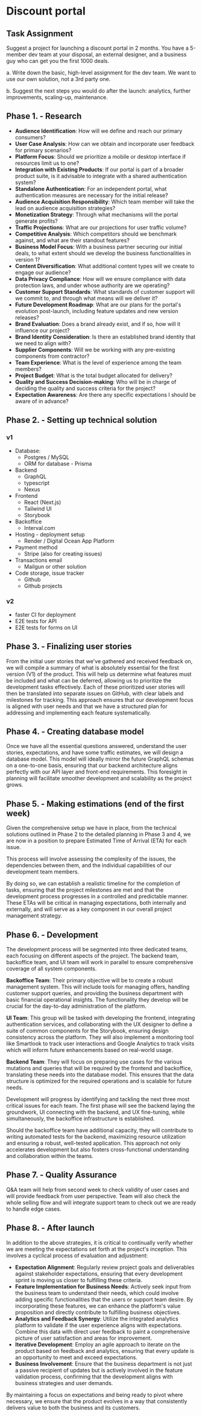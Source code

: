 # Discount portal

## Task Assignment

Suggest a project for launching a discount portal in 2 months. You have a 5-member dev team at your disposal, an external designer, and a business guy who can get you the first 1000 deals.

a. Write down the basic, high-level assignment for the dev team. We want to use our own solution, not a 3rd party one.

b. Suggest the next steps you would do after the launch: analytics, further improvements, scaling-up, maintenance.

## Phase 1. - Research

- **Audience Identification**: How will we define and reach our primary consumers?
- **User Case Analysis**: How can we obtain and incorporate user feedback for primary scenarios?
- **Platform Focus**: Should we prioritize a mobile or desktop interface if resources limit us to one?
- **Integration with Existing Products**: If our portal is part of a broader product suite, is it advisable to integrate with a shared authentication system?
- **Standalone Authentication**: For an independent portal, what authentication measures are necessary for the initial release?
- **Audience Acquisition Responsibility**: Which team member will take the lead on audience acquisition strategies?
- **Monetization Strategy**: Through what mechanisms will the portal generate profits?
- **Traffic Projections**: What are our projections for user traffic volume?
- **Competitive Analysis**: Which competitors should we benchmark against, and what are their standout features?
- **Business Model Focus**: With a business partner securing our initial deals, to what extent should we develop the business functionalities in version 1?
- **Content Diversification**: What additional content types will we create to engage our audience?
- **Data Privacy Compliance**: How will we ensure compliance with data protection laws, and under whose authority are we operating?
- **Customer Support Standards**: What standards of customer support will we commit to, and through what means will we deliver it?
- **Future Development Roadmap**: What are our plans for the portal's evolution post-launch, including feature updates and new version releases?
- **Brand Evaluation**: Does a brand already exist, and if so, how will it influence our project?
- **Brand Identity Consideration**: Is there an established brand identity that we need to align with?
- **Supplier Components**: Will we be working with any pre-existing components from contractor?
- **Team Experience**: What is the level of experience among the team members?
- **Project Budget**: What is the total budget allocated for delivery?
- **Quality and Success Decision-making**: Who will be in charge of deciding the quality and success criteria for the project?
- **Expectation Awareness**: Are there any specific expectations I should be aware of in advance?

## Phase 2. - Setting up technical solution

### v1

- Database:
  - Postgres / MySQL
  - ORM for database - Prisma
- Backend
  - GraphQL
  - typescript
  - Nexus
- Frontend
  - React (Next.js)
  - Tailwind UI
  - Storybook
- Backoffice
  - Interval.com
- Hosting - deployment setup
  - Render / Digital Ocean App Platform
- Payment method
  - Stripe (also for creating issues)
- Transactions email
  - Mailgun or other solution
- Code storage, issue tracker
  - Github
  - Github projects

### v2

- faster CI for deployment
- E2E tests for API
- E2E tests for forms on UI

## Phase 3. - Finalizing user stories

From the initial user stories that we've gathered and received feedback on, we will compile a summary of what is absolutely essential for the first version (V1) of the product. This will help us determine what features must be included and what can be deferred, allowing us to prioritize the development tasks effectively. Each of these prioritized user stories will then be translated into separate issues on GitHub, with clear labels and milestones for tracking. This approach ensures that our development focus is aligned with user needs and that we have a structured plan for addressing and implementing each feature systematically.

## Phase 4. - Creating database model

Once we have all the essential questions answered, understand the user stories, expectations, and have some traffic estimates, we will design a database model. This model will ideally mirror the future GraphQL schemas on a one-to-one basis, ensuring that our backend architecture aligns perfectly with our API layer and front-end requirements. This foresight in planning will facilitate smoother development and scalability as the project grows.

## Phase 5. - Making estimations (end of the first week)

Given the comprehensive setup we have in place, from the technical solutions outlined in Phase 2 to the detailed planning in Phase 3 and 4, we are now in a position to prepare Estimated Time of Arrival (ETA) for each issue.

This process will involve assessing the complexity of the issues, the dependencies between them, and the individual capabilities of our development team members.

By doing so, we can establish a realistic timeline for the completion of tasks, ensuring that the project milestones are met and that the development process progresses in a controlled and predictable manner. These ETAs will be critical in managing expectations, both internally and externally, and will serve as a key component in our overall project management strategy.

## Phase 6. - Development

The development process will be segmented into three dedicated teams, each focusing on different aspects of the project. The backend team, backoffice team, and UI team will work in parallel to ensure comprehensive coverage of all system components.

**Backoffice Team**: Their primary objective will be to create a robust management system. This will include tools for managing offers, handling customer support queries, and providing the business department with basic financial operational insights. The functionality they develop will be crucial for the day-to-day administration of the platform.

**UI Team**: This group will be tasked with developing the frontend, integrating authentication services, and collaborating with the UX designer to define a suite of common components for the Storybook, ensuring design consistency across the platform. They will also implement a monitoring tool like Smartlook to track user interactions and Google Analytics to track visits which will inform future enhancements based on real-world usage.

**Backend Team**: They will focus on preparing use cases for the various mutations and queries that will be required by the frontend and backoffice, translating these needs into the database model. This ensures that the data structure is optimized for the required operations and is scalable for future needs.

Development will progress by identifying and tackling the next three most critical issues for each team. The first phase will see the backend laying the groundwork, UI connecting with the backend, and UX fine-tuning, while simultaneously, the backoffice infrastructure is established.

Should the backoffice team have additional capacity, they will contribute to writing automated tests for the backend, maximizing resource utilization and ensuring a robust, well-tested application. This approach not only accelerates development but also fosters cross-functional understanding and collaboration within the teams.

## Phase 7. - Quality Assurance

Q&A team will help from second week to check validity of user cases and will provide feedback from user perspective. Team will also check the whole selling flow and will integrate support team to check out we are ready to handle edge cases.

## Phase 8. - After launch

In addition to the above strategies, it is critical to continually verify whether we are meeting the expectations set forth at the project's inception. This involves a cyclical process of evaluation and adjustment:

- **Expectation Alignment**: Regularly review project goals and deliverables against stakeholder expectations, ensuring that every development sprint is moving us closer to fulfilling these criteria.
- **Feature Implementation for Business Needs**: Actively seek input from the business team to understand their needs, which could involve adding specific functionalities that the users or support team desire. By incorporating these features, we can enhance the platform's value proposition and directly contribute to fulfilling business objectives.
- **Analytics and Feedback Synergy**: Utilize the integrated analytics platform to validate if the user experience aligns with expectations. Combine this data with direct user feedback to paint a comprehensive picture of user satisfaction and areas for improvement.
- **Iterative Development**: Employ an agile approach to iterate on the product based on feedback and analytics, ensuring that every update is an opportunity to meet and exceed expectations.
- **Business Involvement**: Ensure that the business department is not just a passive recipient of updates but is actively involved in the feature validation process, confirming that the development aligns with business strategies and user demands.

By maintaining a focus on expectations and being ready to pivot where necessary, we ensure that the product evolves in a way that consistently delivers value to both the business and its customers.
